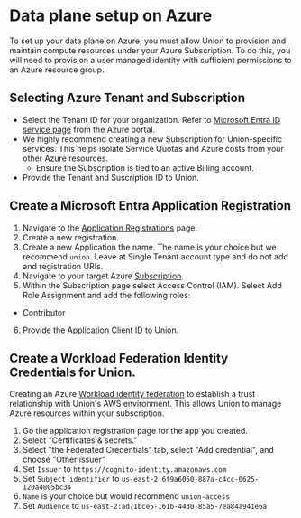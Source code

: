 # Data plane setup on Azure

To set up your data plane on Azure, you must allow Union to provision and maintain compute resources under your Azure Subscription. To do this, you will need to provision a user managed identity with sufficient permissions to an Azure resource group.

## Selecting Azure Tenant and Subscription

* Select the Tenant ID for your organization. Refer to [Microsoft Entra ID service page](https://portal.azure.com/#view/Microsoft_AAD_IAM/ActiveDirectoryMenuBlade/~/Overview) from the Azure portal.
* We highly recommend creating a new Subscription for Union-specific services. This helps isolate Service Quotas and Azure costs from your other Azure resources.
  * Ensure the Subscription is tied to an active Billing account.
* Provide the Tenant and Suscription ID to Union.

<!-- TODO(MIKE) ### Azure CLI Steps -->

## Create a Microsoft Entra Application Registration

1. Navigate to the [Application Registrations](https://entra.microsoft.com/#view/Microsoft_AAD_RegisteredApps/ApplicationsListBlade/quickStartType~/null/sourceType/Microsoft_AAD_IAM) page.
2. Create a new registration.
3. Create a new Application the name. The name is your choice but we recommend `union`. Leave at Single Tenant account type and do not add and registration URIs.
4. Navigate to your target Azure [Subscription](https://portal.azure.com/#view/Microsoft_Azure_Billing/SubscriptionsBladeV2).
5. Within the Subscription page select Access Control (IAM). Select Add Role Assignment and add the following roles:

  * Contributor

6. Provide the Application Client ID to Union.

<!-- TODO(MIKE) ### Azure CLI Steps -->

## Create a Workload Federation Identity Credentials for Union.

Creating an Azure [Workload identity federation](https://learn.microsoft.com/en-us/entra/workload-id/workload-identity-federation) to establish a trust relationship with Union's
AWS environment. This allows Union to manage Azure resources within your subscription.

1. Go the application registration page for the app you created.
2. Select "Certificates & secrets."
3. Select "the Federated Credentials" tab, select "Add credential", and choose "Other issuer"
4. Set `Issuer` to `https://cognito-identity.amazonaws.com`
5. Set `Subject identifier` to `us-east-2:6f9a6050-887a-c4cc-0625-120a4805bc34`
6. `Name` is your choice but would recommend `union-access`
7. Set `Audience` to `us-east-2:ad71bce5-161b-4430-85a5-7ea84a941e6a`
